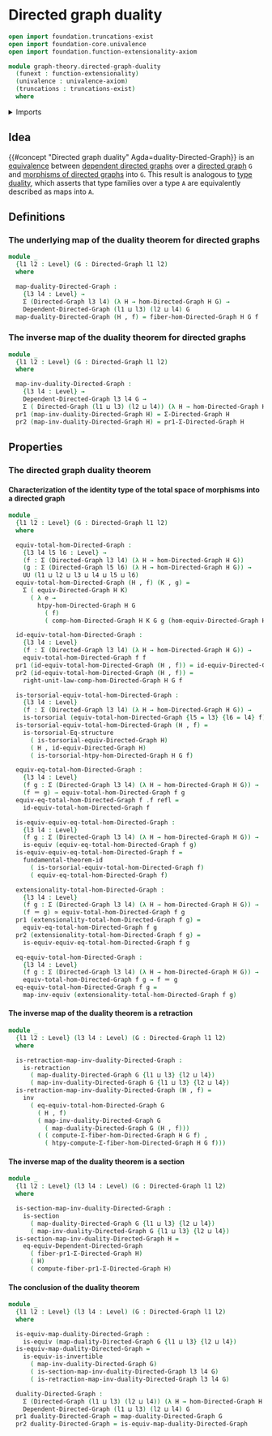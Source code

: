 # Directed graph duality

```agda
open import foundation.truncations-exist
open import foundation-core.univalence
open import foundation.function-extensionality-axiom

module graph-theory.directed-graph-duality
  (funext : function-extensionality)
  (univalence : univalence-axiom)
  (truncations : truncations-exist)
  where
```

<details><summary>Imports</summary>

```agda
open import foundation.dependent-pair-types
open import foundation.equivalences funext
open import foundation.fundamental-theorem-of-identity-types
open import foundation.identity-types funext
open import foundation.retractions funext
open import foundation.sections funext
open import foundation.structure-identity-principle
open import foundation.torsorial-type-families funext univalence truncations
open import foundation.universe-levels

open import graph-theory.dependent-directed-graphs funext univalence
open import graph-theory.dependent-sums-directed-graphs funext univalence truncations
open import graph-theory.directed-graphs funext univalence
open import graph-theory.equivalences-dependent-directed-graphs funext univalence truncations
open import graph-theory.equivalences-directed-graphs funext univalence truncations
open import graph-theory.fibers-morphisms-directed-graphs funext univalence truncations
open import graph-theory.morphisms-directed-graphs funext univalence truncations
```

</details>

## Idea

{{#concept "Directed graph duality" Agda=duality-Directed-Graph}} is an
[equivalence](foundation-core.equivalences.md) between
[dependent directed graphs](graph-theory.dependent-directed-graphs.md) over a
[directed graph](graph-theory.directed-graphs.md) `G` and
[morphisms of directed graphs](graph-theory.morphisms-directed-graphs.md) into
`G`. This result is analogous to [type duality](foundation.type-duality.md),
which asserts that type families over a type `A` are equivalently described as
maps into `A`.

## Definitions

### The underlying map of the duality theorem for directed graphs

```agda
module _
  {l1 l2 : Level} (G : Directed-Graph l1 l2)
  where

  map-duality-Directed-Graph :
    {l3 l4 : Level} →
    Σ (Directed-Graph l3 l4) (λ H → hom-Directed-Graph H G) →
    Dependent-Directed-Graph (l1 ⊔ l3) (l2 ⊔ l4) G
  map-duality-Directed-Graph (H , f) = fiber-hom-Directed-Graph H G f
```

### The inverse map of the duality theorem for directed graphs

```agda
module _
  {l1 l2 : Level} (G : Directed-Graph l1 l2)
  where

  map-inv-duality-Directed-Graph :
    {l3 l4 : Level} →
    Dependent-Directed-Graph l3 l4 G →
    Σ ( Directed-Graph (l1 ⊔ l3) (l2 ⊔ l4)) (λ H → hom-Directed-Graph H G)
  pr1 (map-inv-duality-Directed-Graph H) = Σ-Directed-Graph H
  pr2 (map-inv-duality-Directed-Graph H) = pr1-Σ-Directed-Graph H
```

## Properties

### The directed graph duality theorem

#### Characterization of the identity type of the total space of morphisms into a directed graph

```agda
module _
  {l1 l2 : Level} (G : Directed-Graph l1 l2)
  where

  equiv-total-hom-Directed-Graph :
    {l3 l4 l5 l6 : Level} →
    (f : Σ (Directed-Graph l3 l4) (λ H → hom-Directed-Graph H G))
    (g : Σ (Directed-Graph l5 l6) (λ H → hom-Directed-Graph H G)) →
    UU (l1 ⊔ l2 ⊔ l3 ⊔ l4 ⊔ l5 ⊔ l6)
  equiv-total-hom-Directed-Graph (H , f) (K , g) =
    Σ ( equiv-Directed-Graph H K)
      ( λ e →
        htpy-hom-Directed-Graph H G
          ( f)
          ( comp-hom-Directed-Graph H K G g (hom-equiv-Directed-Graph H K e)))

  id-equiv-total-hom-Directed-Graph :
    {l3 l4 : Level}
    (f : Σ (Directed-Graph l3 l4) (λ H → hom-Directed-Graph H G)) →
    equiv-total-hom-Directed-Graph f f
  pr1 (id-equiv-total-hom-Directed-Graph (H , f)) = id-equiv-Directed-Graph H
  pr2 (id-equiv-total-hom-Directed-Graph (H , f)) =
    right-unit-law-comp-hom-Directed-Graph H G f

  is-torsorial-equiv-total-hom-Directed-Graph :
    {l3 l4 : Level}
    (f : Σ (Directed-Graph l3 l4) (λ H → hom-Directed-Graph H G)) →
    is-torsorial (equiv-total-hom-Directed-Graph {l5 = l3} {l6 = l4} f)
  is-torsorial-equiv-total-hom-Directed-Graph (H , f) =
    is-torsorial-Eq-structure
      ( is-torsorial-equiv-Directed-Graph H)
      ( H , id-equiv-Directed-Graph H)
      ( is-torsorial-htpy-hom-Directed-Graph H G f)

  equiv-eq-total-hom-Directed-Graph :
    {l3 l4 : Level}
    (f g : Σ (Directed-Graph l3 l4) (λ H → hom-Directed-Graph H G)) →
    (f ＝ g) → equiv-total-hom-Directed-Graph f g
  equiv-eq-total-hom-Directed-Graph f .f refl =
    id-equiv-total-hom-Directed-Graph f

  is-equiv-equiv-eq-total-hom-Directed-Graph :
    {l3 l4 : Level}
    (f g : Σ (Directed-Graph l3 l4) (λ H → hom-Directed-Graph H G)) →
    is-equiv (equiv-eq-total-hom-Directed-Graph f g)
  is-equiv-equiv-eq-total-hom-Directed-Graph f =
    fundamental-theorem-id
      ( is-torsorial-equiv-total-hom-Directed-Graph f)
      ( equiv-eq-total-hom-Directed-Graph f)

  extensionality-total-hom-Directed-Graph :
    {l3 l4 : Level}
    (f g : Σ (Directed-Graph l3 l4) (λ H → hom-Directed-Graph H G)) →
    (f ＝ g) ≃ equiv-total-hom-Directed-Graph f g
  pr1 (extensionality-total-hom-Directed-Graph f g) =
    equiv-eq-total-hom-Directed-Graph f g
  pr2 (extensionality-total-hom-Directed-Graph f g) =
    is-equiv-equiv-eq-total-hom-Directed-Graph f g

  eq-equiv-total-hom-Directed-Graph :
    {l3 l4 : Level}
    (f g : Σ (Directed-Graph l3 l4) (λ H → hom-Directed-Graph H G)) →
    equiv-total-hom-Directed-Graph f g → f ＝ g
  eq-equiv-total-hom-Directed-Graph f g =
    map-inv-equiv (extensionality-total-hom-Directed-Graph f g)
```

#### The inverse map of the duality theorem is a retraction

```agda
module _
  {l1 l2 : Level} (l3 l4 : Level) (G : Directed-Graph l1 l2)
  where

  is-retraction-map-inv-duality-Directed-Graph :
    is-retraction
      ( map-duality-Directed-Graph G {l1 ⊔ l3} {l2 ⊔ l4})
      ( map-inv-duality-Directed-Graph G {l1 ⊔ l3} {l2 ⊔ l4})
  is-retraction-map-inv-duality-Directed-Graph (H , f) =
    inv
      ( eq-equiv-total-hom-Directed-Graph G
        ( H , f)
        ( map-inv-duality-Directed-Graph G
          ( map-duality-Directed-Graph G (H , f)))
        ( ( compute-Σ-fiber-hom-Directed-Graph H G f) ,
          ( htpy-compute-Σ-fiber-hom-Directed-Graph H G f)))
```

#### The inverse map of the duality theorem is a section

```agda
module _
  {l1 l2 : Level} (l3 l4 : Level) (G : Directed-Graph l1 l2)
  where

  is-section-map-inv-duality-Directed-Graph :
    is-section
      ( map-duality-Directed-Graph G {l1 ⊔ l3} {l2 ⊔ l4})
      ( map-inv-duality-Directed-Graph G {l1 ⊔ l3} {l2 ⊔ l4})
  is-section-map-inv-duality-Directed-Graph H =
    eq-equiv-Dependent-Directed-Graph
      ( fiber-pr1-Σ-Directed-Graph H)
      ( H)
      ( compute-fiber-pr1-Σ-Directed-Graph H)
```

#### The conclusion of the duality theorem

```agda
module _
  {l1 l2 : Level} (l3 l4 : Level) (G : Directed-Graph l1 l2)
  where

  is-equiv-map-duality-Directed-Graph :
    is-equiv (map-duality-Directed-Graph G {l1 ⊔ l3} {l2 ⊔ l4})
  is-equiv-map-duality-Directed-Graph =
    is-equiv-is-invertible
      ( map-inv-duality-Directed-Graph G)
      ( is-section-map-inv-duality-Directed-Graph l3 l4 G)
      ( is-retraction-map-inv-duality-Directed-Graph l3 l4 G)

  duality-Directed-Graph :
    Σ (Directed-Graph (l1 ⊔ l3) (l2 ⊔ l4)) (λ H → hom-Directed-Graph H G) ≃
    Dependent-Directed-Graph (l1 ⊔ l3) (l2 ⊔ l4) G
  pr1 duality-Directed-Graph = map-duality-Directed-Graph G
  pr2 duality-Directed-Graph = is-equiv-map-duality-Directed-Graph
```
